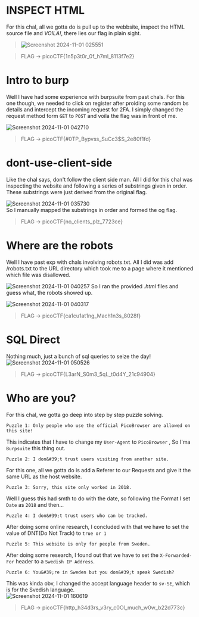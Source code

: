 # INSPECT HTML
For this chal, all we gotta do is pull up to the webbsite, inspect the HTML source file and _VOILA!_, there lies our flag in plain sight.


> ![Screenshot 2024-11-01 025551](https://github.com/user-attachments/assets/0349a19c-10c6-42a3-ba1f-86e94a1bc168)

> FLAG -> picoCTF{1n5p3t0r_0f_h7ml_8113f7e2}

# Intro to burp
Well I have had some experience with burpsuite from past chals. For this one though, we needed to click on register after proiding some random bs details and intercept the incoming request for 2FA. I simply changed the request method form `GET` to `POST` and voila the flag was in front of me.  


![Screenshot 2024-11-01 042710](https://github.com/user-attachments/assets/afd0cfb3-507b-4436-9ccd-9251bdd58807)


> FLAG -> picoCTF{#0TP_Bypvss_SuCc3$S_2e80f1fd}


# dont-use-client-side
Like the chal says, don't follow the client side man. All I did for this chal was inspecting the website and following a series of substrings given in order. These substrings were just derived from the original flag.  

![Screenshot 2024-11-01 035730](https://github.com/user-attachments/assets/73617819-0694-441b-88fc-8fabd478e619)  
So I manually mapped the substrings in order and formed the og flag.

> FLAG -> picoCTF{no_clients_plz_7723ce}

# Where are the robots
Well I have past exp with chals involving robots.txt. All I did was add /robots.txt to the URL directory which took me to a page where it mentioned which file was disallowed.  

![Screenshot 2024-11-01 040257](https://github.com/user-attachments/assets/553de74d-5575-4e8f-989c-5e30704f272f)
So I ran the provided _.html_ files and guess what, the robots showed up.  


![Screenshot 2024-11-01 040317](https://github.com/user-attachments/assets/6fe948ea-ccb6-404f-bf62-efdd3385b994)


> FLAG -> picoCTF{ca1cu1at1ng_Mach1n3s_8028f}

# SQL Direct
Nothing much, just a bunch of sql queries to seize the day!  
![Screenshot 2024-11-01 050526](https://github.com/user-attachments/assets/09baa2e0-2ef0-4595-8940-1f3c825f45e8)

> FLAG -> picoCTF{L3arN_S0m3_5qL_t0d4Y_21c94904}

# Who are you?

For this chal, we gotta go deep into step by step puzzle solving. 
```
Puzzle 1: Only people who use the official PicoBrowser are allowed on this site!
```
This indicates that I have to change my `User-Agent` to `PicoBrowser` , So I'ma `Burpsuite` this thing out.  

```
Puzzle 2: I don&#39;t trust users visiting from another site.
```
For this one, all we gotta do is add a Referer to our Requests and give it the same URL as the host website.

```
Puzzle 3: Sorry, this site only worked in 2018.
```
Well I guess this had smth to do with the date, so following the Format I set `Date` as `2018` and then...
```
Puzzle 4: I don&#39;t trust users who can be tracked.
```
After doing some online research, I concluded with that we have to set the value of DNT(Do Not Track) to `true or 1`
```
Puzzle 5: This website is only for people from Sweden.
```
After doing some research, I found out that we have to set the `X-Forwarded-For` header to a `Swedish IP Address`.
```
Puzzle 6: You&#39;re in Sweden but you don&#39;t speak Swedish?
```
This was kinda obv, I changed the accept language header to `sv-SE`, which is for the Svedish language.  
![Screenshot 2024-11-01 160619](https://github.com/user-attachments/assets/b39b326f-a685-4a3a-8ad9-917e17f929ae)


> FLAG -> picoCTF{http_h34d3rs_v3ry_c0Ol_much_w0w_b22d773c}
